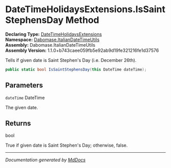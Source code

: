 ﻿<!--  
  <auto-generated>   
    The contents of this file were generated by a tool.  
    Changes to this file may be list if the file is regenerated  
  </auto-generated>   
-->

# DateTimeHolidaysExtensions.IsSaintStephensDay Method

**Declaring Type:** [DateTimeHolidaysExtensions](../index.md)  
**Namespace:** [Dabomase.ItalianDateTimeUtils](../../index.md)  
**Assembly:** Dabomase.ItalianDateTimeUtils  
**Assembly Version:** 1.1.0+b743caee059fb5e92ab9d19fe321216fe1d37576

Tells if given date is Saint Stephen's Day (i.e. December 26th).

```csharp
public static bool IsSaintStephensDay(this DateTime dateTime);
```

## Parameters

`dateTime`  DateTime

The given date.

## Returns

bool

True if given date is Saint Stephen's Day; otherwise, false.

___

*Documentation generated by [MdDocs](https://github.com/ap0llo/mddocs)*
